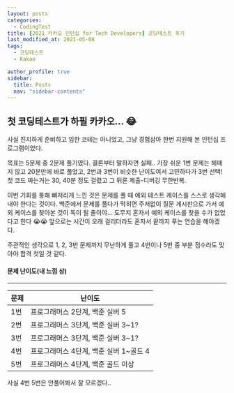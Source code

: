 ```yaml
---
layout: posts
categories:
  - CodingTest
title: [2021 카카오 인턴십 for Tech Developers] 코딩테스트 후기
last_modified_at: 2021-05-08
tags:
  - 코딩테스트
  - Kakao

author_profile: true
sidebar:
  title: Posts
  nav: "sidebar-contents"
---
```


## 첫 코딩테스트가 하필 카카오... 😂


사실 진지하게 준비하고 임한 코테는 아니었고, 그냥 경험삼아 한번 지원해 본 인턴십 프로그램이었다.

목표는 5문제 중 2문제 풀기였다. 결론부터 말하자면 실패.. 가장 쉬운 1번 문제는 헤매지 않고 20분만에 바로 풀었고, 2번과 3번이 비슷한 난이도여서 고민하다가 3번 선택! 첫 코드 짜는거는 30, 40분 정도 걸렸고 그 뒤론 제출-디버깅 무한반복.

이번 기회를 통해 뼈저리게 느낀 것은 문제를 풀 때 예외 테스트 케이스를 스스로 생각해 내야 한다는 것이다. 백준에서 문제를 풀다가 막히면 주저없이 질문 게시판으로 가서 예외 케이스를 찾아본 것이 독이 될 줄이야... 도무지 혼자서 예외 케이스를 찾을 수가 없었다고 한다 😭😭 앞으로는 시간이 오래 걸리더라도 혼자서 끝까지 푸는 연습을 해야겠다.

주관적인 생각으로 1, 2, 3번 문제까지 무난하게 풀고 4번이나 5번 중 부분 점수라도 맞아야 합격 컷일 것 같다.

#### 문제 난이도(내 느낌 상)

-----

|문제|난이도|
|---|-------------|
|1번|프로그래머스 2단계, 백준 실버 5|
|2번|프로그래머스 3단계, 백준 실버 3~1?|
|3번|프로그래머스 3단계, 백준 실버 3~1?|
|4번|프로그래머스 4단계, 백준 실버 1~골드 4|
|5번|프로그래머스 4단계, 백준 골드 이상|

사실 4번 5번은 안풀어봐서 잘 모르겠다..